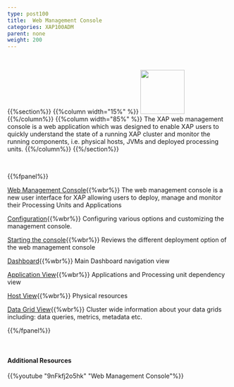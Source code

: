 ```yaml
---
type: post100
title:  Web Management Console
categories: XAP100ADM
parent: none
weight: 200
---
```


<br>

{{%section%}}
{{%column width="15%" %}}
<img src="/attachment_files/subject/WebManagementConsole.png" width="100" height="100">
{{%/column%}}
{{%column width="85%" %}}
The XAP web management console is a web application which was designed to enable XAP users to quickly understand the state of a running XAP cluster and monitor the running components, i.e. physical hosts, JVMs and deployed processing units.
{{%/column%}}
{{%/section%}}

<br>

{{%fpanel%}}

[Web Management Console](./web-management-console-console.html){{%wbr%}}
The web management console is a new user interface for XAP allowing users to deploy, manage and monitor their Processing Units and Applications

[Configuration](./web-management-console-configuration.html){{%wbr%}}
Configuring various options and customizing the management console.

[Starting the console](./web-management-console-starting.html){{%wbr%}}
Reviews the different deployment option of the web management console

[Dashboard](./web-management-dashboard-view.html){{%wbr%}}
Main Dashboard navigation view

[Application View](./web-management-application-view.html){{%wbr%}}
Applications and Processing unit dependency view

[Host View](./web-management-hosts-view.html){{%wbr%}}
Physical resources

[Data Grid View](./web-management-data-grid-view.html){{%wbr%}}
Cluster wide information about your data grids including: data queries, metrics, metadata etc.

{{%/fpanel%}}

<br>

#### Additional Resources
{{%youtube "9nFkfj2o5hk"  "Web Management Console"%}}



